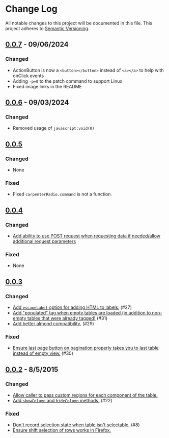 # Change Log

All notable changes to this project will be documented in this file. This project adheres to [Semantic Versioning](http://semver.org/).

## [0.0.7]() - 09/06/2024

### Changed

- ActionButton is now a `<button></button>` instead of `<a></a>` to help with onClick events
- Adding `-p=0` to the patch command to support Linux
- Fixed image links in the README

## [0.0.6](https://github.com/rapid7/marionette.carpenter/releases/0.0.6) - 09/03/2024

### Changed

- Removed usage of `javascript:void(0)`

## [0.0.5](https://github.com/rapid7/marionette.carpenter/releases/0.0.5)

### Changed

- None

### Fixed

- Fixed `carpenterRadio.command` is not a function.

## [0.0.4](https://github.com/rapid7/marionette.carpenter/releases/0.0.4)

### Changed

- [Add ability to use POST request when requesting data if needed/allow additional request parameters](https://github.com/rapid7/marionette.carpenter/pull/37)

### Fixed

- None

## [0.0.3](https://github.com/rapid7/marionette.carpenter/releases/0.0.3)

### Changed

- [Add `escapeLabel` option for adding HTML to labels.](https://github.com/rapid7/marionette.carpenter/pull/27) (#27)
- [Add "populated" tag when empty tables are loaded (in addition to non-empty tables that were already tagged)](https://github.com/rapid7/marionette.carpenter/pull/31) (#31)
- [Add better almond compatibility.](https://github.com/rapid7/marionette.carpenter/pull/29) (#29)

### Fixed
- [Ensure last page button on pagination properly takes you to last table instead of empty view.](https://github.com/rapid7/marionette.carpenter/pull/30) (#30)

## [0.0.2](https://github.com/rapid7/marionette.carpenter/releases/0.0.2) - 8/5/2015

### Changed

- [Allow caller to pass custom regions for each component of the table.](https://github.com/rapid7/marionette.carpenter/commit/7b6088a9e3f0a6db5aa0dcfc80b29527a087cc65)
- [Add `showColumn` and `hideColumn` methods.](https://github.com/rapid7/marionette.carpenter/pull/22) (#22)

### Fixed

- [Don't record selection state when table isn't selectable.](https://github.com/rapid7/marionette.carpenter/commit/8e55509ab35f30b2a02944ad932408b5fe4abf63) (#8)
- [Ensure shift selection of rows works in Firefox.](https://github.com/rapid7/marionette.carpenter/issues/25)
